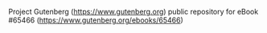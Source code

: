 Project Gutenberg (https://www.gutenberg.org) public repository for
eBook #65466 (https://www.gutenberg.org/ebooks/65466)
